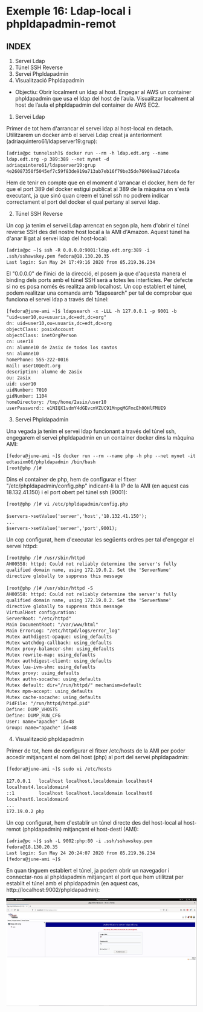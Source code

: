 # Exemple 16: Ldap-local i phpldapadmin-remot

## INDEX

1. Servei Ldap
2. Túnel SSH Reverse
3. Servei Phpldapadmin
4. Visualització Phpldapadmin

- Objectiu: Obrir localment un ldap al host. Engegar al AWS un container phpldapadmin que usa el ldap del host de l’aula. Visualitzar localment al host de l’aula el phpldapadmin del
container de AWS EC2.

1. Servei Ldap

Primer de tot hem d'arrancar el servei ldap al host-local en detach. Utilitzarem un docker amb el servei Ldap creat ja anteriorment (adriaquintero61/ldapserver19:grup):

```
[adria@pc tunnelssh]$ docker run --rm -h ldap.edt.org --name ldap.edt.org -p 389:389 --net mynet -d adriaquintero61/ldapserver19:grup
4e26087350f5045ef7c59f83de919a713ab7eb16f79be35de76909aa271dce6a
```
Hem de tenir en compte que en el moment d'arrancar el docker, hem de fer que el port 389 del docker estigui publicat al 389 de la màquina on s'està executant, ja que sinó quan creem el túnel ssh no podrem indicar correctament el port del docker el qual pertany al servei ldap.

2. Túnel SSH Reverse

Un cop ja tenim el servei Ldap arrencat en segon pla, hem d'obrir el túnel reverse SSH des del nostre host local a la AMI d'Amazon. Aquest túnel ha d'anar lligat al servei ldap del host-local:

```
[adria@pc ~]$ ssh -R 0.0.0.0:9001:ldap.edt.org:389 -i .ssh/sshawskey.pem fedora@18.130.20.35
Last login: Sun May 24 17:49:16 2020 from 85.219.36.234
```

El "0.0.0.0" de l'inici de la direcció, el posem ja que d'aquesta manera el binding dels ports amb el túnel SSH serà a totes les interfícies. Per defecte si no es posa només és realitza amb localhost. Un cop establert el túnel, podem realitzar una comanda amb "ldapsearch" per tal de comprobar que funciona el servei ldap a través del túnel:

```
[fedora@june-ami ~]$ ldapsearch -x -LLL -h 127.0.0.1 -p 9001 -b "uid=user10,ou=usuaris,dc=edt,dc=org"
dn: uid=user10,ou=usuaris,dc=edt,dc=org
objectClass: posixAccount
objectClass: inetOrgPerson
cn: user10
cn: alumne10 de 2asix de todos los santos
sn: alumne10
homePhone: 555-222-0016
mail: user10@edt.org
description: alumne de 2asix
ou: 2asix
uid: user10
uidNumber: 7010
gidNumber: 1104
homeDirectory: /tmp/home/2asix/user10
userPassword:: e1NIQX1vdmY4dGEvcmVZUC91MnpqMGFmcEh0OHlFMUE9
```

3. Servei Phpldapadmin

Una vegada ja tenim el servei ldap funcionant a través del túnel ssh, engegarem el servei phpldapadmin en un container docker dins la màquina AMI:

```
[fedora@june-ami ~]$ docker run --rm --name php -h php --net mynet -it edtasixm06/phpldapadmin /bin/bash
[root@php /]# 
```

Dins el container de php, hem de configurar el fitxer "/etc/phpldapadmin/config.php" indicant-li la IP de la AMI (en aquest cas 18.132.41.150) i el port obert pel túnel ssh (9001):

```
[root@php /]# vi /etc/phpldapadmin/config.php

$servers->setValue('server','host','18.132.41.150');
...
$servers->setValue('server','port',9001);
```

Un cop configurat, hem d'executar les següents ordres per tal d'engegar el servei httpd:

```
[root@php /]# /usr/sbin/httpd
AH00558: httpd: Could not reliably determine the server's fully qualified domain name, using 172.19.0.2. Set the 'ServerName' directive globally to suppress this message

[root@php /]# /usr/sbin/httpd -S
AH00558: httpd: Could not reliably determine the server's fully qualified domain name, using 172.19.0.2. Set the 'ServerName' directive globally to suppress this message
VirtualHost configuration:
ServerRoot: "/etc/httpd"
Main DocumentRoot: "/var/www/html"
Main ErrorLog: "/etc/httpd/logs/error_log"
Mutex authdigest-opaque: using_defaults
Mutex watchdog-callback: using_defaults
Mutex proxy-balancer-shm: using_defaults
Mutex rewrite-map: using_defaults
Mutex authdigest-client: using_defaults
Mutex lua-ivm-shm: using_defaults
Mutex proxy: using_defaults
Mutex authn-socache: using_defaults
Mutex default: dir="/run/httpd/" mechanism=default 
Mutex mpm-accept: using_defaults
Mutex cache-socache: using_defaults
PidFile: "/run/httpd/httpd.pid"
Define: DUMP_VHOSTS
Define: DUMP_RUN_CFG
User: name="apache" id=48
Group: name="apache" id=48
```

4. Visualització phpldapadmin

Primer de tot, hem de configurar el fitxer /etc/hosts de la AMI per poder accedir mitjançant el nom del host (php) al port del servei phpldapadmin:

```
[fedora@june-ami ~]$ sudo vi /etc/hosts

127.0.0.1   localhost localhost.localdomain localhost4 localhost4.localdomain4
::1         localhost localhost.localdomain localhost6 localhost6.localdomain6
...
172.19.0.2 php
```

Un cop configurat, hem d'establir un túnel directe des del host-local al host-remot (phpldapadmin) mitjançant el host-destí (AMI):

```
[adria@pc ~]$ ssh -L 9002:php:80 -i .ssh/sshawskey.pem fedora@18.130.20.35
Last login: Sun May 24 20:24:07 2020 from 85.219.36.234
[fedora@june-ami ~]$
```

En quan tinguem establert el túnel, ja podem obrir un navegador i connectar-nos al phpldapadmin mitjançant el port que hem utilitzat per establit el túnel amb el phpldapadmin (en aquest cas, http://localhost:9002/phpldapadmin):

![](./aux/phpldapadmin_login.PNG)

